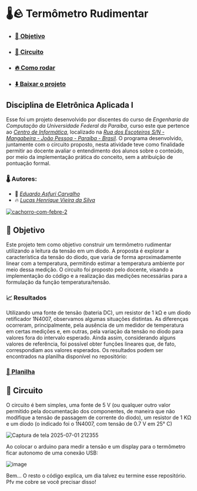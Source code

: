 # :thermometer::rock: Termômetro Rudimentar

- ### [:dart: Objetivo](#dart-objetivo-1)
- ### [:ice_cube: Circuito](#ice_cube-circuito-1)
- ### [:fire: Como rodar](#fire-como-rodar-1)
- ### [:arrow_down: Baixar o projeto](https://github.com/hvslucas/termometro/archive/refs/heads/main.zip)

## Disciplina de Eletrônica Aplicada I

Esse foi um projeto desenvolvido por discentes do curso de *Engenharia da Computação da Universidade Federal da Paraíba*, curso este que pertence ao *[Centro de Informática](http://ci.ufpb.br/)*, localizado na *[Rua dos Escoteiros S/N - Mangabeira - João Pessoa - Paraíba - Brasil](https://g.co/kgs/xobLzCE)*. O programa desenvolvido, juntamente com o circuito proposto, nesta atividade teve como finalidade permitir ao docente avaliar o entendimento dos alunos sobre o conteúdo, por meio da implementação prática do conceito, sem a atribuição de pontuação formal.

### :thermometer: Autores:

-  :ice_cube:  *[Eduardo Asfuri Carvalho](https://github.com/Asfuri)*
-  :fire:  *[Lucas Henrique Vieira da Silva](https://github.com/hvslucas)*

[![cachorro-com-febre-_2_](https://github.com/user-attachments/assets/90730a3e-68d8-423f-a419-95b36df38b5d)](#thermometerrock-termômetro-rudimentar)

## :dart: Objetivo

Este projeto tem como objetivo construir um termômetro rudimentar utilizando a leitura da tensão em um diodo. A proposta é explorar a característica da tensão do diodo, que varia de forma aproximadamente linear com a temperatura, permitindo estimar a temperatura ambiente por meio dessa medição. O circuito foi proposto pelo docente, visando a implementação do código e a realização das medições necessárias para a formulação da função temperatura/tensão.

### :chart_with_upwards_trend: Resultados

Utilizando uma fonte de tensão (bateria DC), um resistor de 1 kΩ e um diodo retificador 1N4007, observamos algumas situações distintas. As diferenças ocorreram, principalmente, pela ausência de um medidor de temperatura em certas medições e, em outras, pela variação da tensão no diodo para valores fora do intervalo esperado. Ainda assim, considerando alguns valores de referência, foi possível obter funções lineares que, de fato, correspondiam aos valores esperados. Os resultados podem ser encontrados na planilha disponível no repositório:

### 	[:open_file_folder: Planilha](medicoes_diodos.xlsx)

## :ice_cube: Circuito

O circuito é bem simples, uma fonte de 5 V (ou qualquer outro valor permitido pela documentação dos componentes, de maneira que não modifique a tensão de passagem de corrente do diodo), um resistor de 1 KΩ e um diodo (o indicado foi o 1N4007, com tensão de 0.7 V em 25° C)

![Captura de tela 2025-07-01 212355](https://github.com/user-attachments/assets/465bfb04-5efd-4c8e-bb27-1bad10451208)

Ao colocar o arduino para medir a tensão e um display para o termômetro ficar autonomo de uma conexão USB:

![image](https://github.com/user-attachments/assets/c3b265f5-f05f-4036-b20a-637d4db7b42e)

Bem... O resto o código explica, um dia talvez eu termine esse repositório. Pfv me cobre se você precisar disso!


